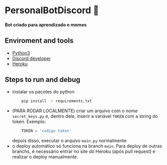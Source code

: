 # PersonalBotDiscord 🤖

#### Bot criado para aprendizado e memes

## Enviroment and tools

- [Python3](https://www.python.org/)
- [Discord developer](https://discord.com/developers/applications)
- [Heroku](https://dashboard.heroku.com/apps)

## Steps to run and debug

* instalar os pacotes do python
    ~~~bash
        pip install -r requirements.txt
    ~~~
* (PARA RODAR LOCALMENTE) criar um arquivo com o nome `secret_keys.py` e, dentro dele, inserir a variável `TOKEN` com a string do token. Exemplo: 
    ~~~python
        TOKEN = 'codigo token'
    ~~~
    depois disso, executar o arquivo `main.py` normalmente
* o deploy automático só funciona na branch `main`. Para deploy de outras branchs, é necessário entrar no site do Heroku (após pull request) e realizar o deploy manualmente.